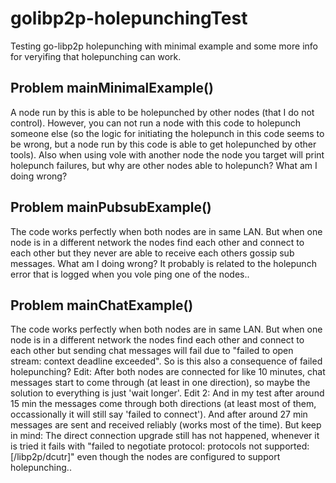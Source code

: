 # golibp2p-holepunchingTest
Testing go-libp2p holepunching with minimal example and some more info for veryifing that holepunching can work.

## Problem mainMinimalExample()
A node run by this is able to be holepunched by other nodes (that I do not control). However, you can not run a node with this code to holepunch someone else (so the logic for initiating the holepunch in this code seems to be wrong, but a node run by this code is able to get holepunched by other tools). Also when using vole with another node the node you target will print holepunch failures, but why are other nodes able to holepunch? What am I doing wrong?

## Problem mainPubsubExample()
The code works perfectly when both nodes are in same LAN. But when one node is in a different network the nodes find each other and connect to each other but they never are able to receive each others gossip sub messages. What am I doing wrong? It probably is related to the holepunch error that is logged when you vole ping one of the nodes..

## Problem mainChatExample()
The code works perfectly when both nodes are in same LAN. But when one node is in a different network the nodes find each other and connect to each other but sending chat messages will fail due to "failed to open stream: context deadline exceeded". So is this also a consequence of failed holepunching? Edit: After both nodes are connected for like 10 minutes, chat messages start to come through (at least in one direction), so maybe the solution to everything is just 'wait longer'. Edit 2: And in my test after around 15 min the messages come through both directions (at least most of them, occassionally it will still say 'failed to connect'). And after around 27 min messages are sent and received reliably (works most of the time). But keep in mind: The direct connection upgrade still has not happened, whenever it is tried it fails with "failed to negotiate protocol: protocols not supported: [/libp2p/dcutr]" even though the nodes are configured to support holepunching..
